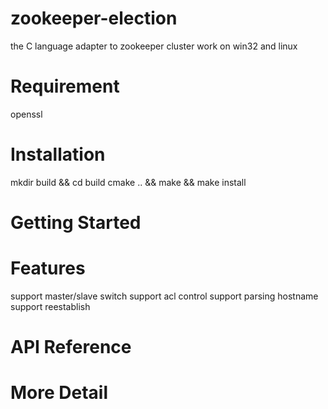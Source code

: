 # zookeeper-election
the C language adapter to zookeeper cluster
work on win32 and linux

# Requirement
openssl

# Installation
mkdir build && cd build
cmake .. && make && make install

# Getting Started

# Features
support master/slave switch
support acl control
support parsing hostname
support reestablish

# API Reference

# More Detail

